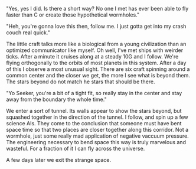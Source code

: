 "Yes, yes I did. Is there a short way? No one I met has ever been able to fly faster than C or create those hypothetical wormholes."

"Heh, you're gonna love this then, follow me. I just gotta get into my crash couch real quick."

The little craft talks more like a biological from a young civilization than an optimized communicator like myself. Oh well, I've met ships with weirder ticks. After a minute it cruises along at a steady 10G and I follow. We're flying orthogonally to the orbits of most planets in this system. After a day of this I observe a most unusual sight. There are six craft spinning around a common center and the closer we get, the more I see what is beyond them. The stars beyond do not match he stars that should be there.

"Yo Seeker, you're a bit of a tight fit, so really stay in the center and stay away from the boundary the whole time."

We enter a sort of tunnel. Its walls appear to show the stars beyond, but squashed together in the direction of the tunnel. I follow, and spin up a few science AIs. They come to the conclusion that someone must have bent space time so that two places are closer together along this corridor. Not a wormhole, just some really mad application of negative vaccuum pressure. The engineering necessary to bend space this way is truly marvelous and wasteful. For a fraction of it I can fly across the universe.

A few days later we exit the strange space.
